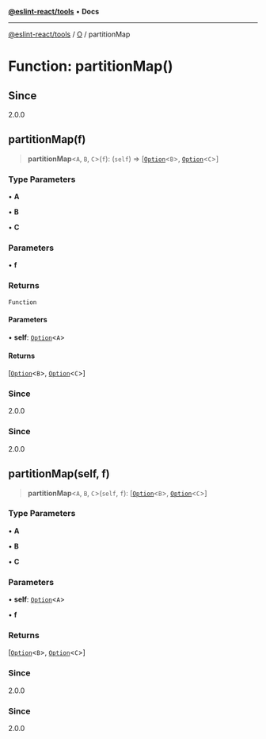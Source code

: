 [**@eslint-react/tools**](../../../README.md) • **Docs**

***

[@eslint-react/tools](../../../README.md) / [O](../README.md) / partitionMap

# Function: partitionMap()

## Since

2.0.0

## partitionMap(f)

> **partitionMap**\<`A`, `B`, `C`\>(`f`): (`self`) => [[`Option`](../type-aliases/Option.md)\<`B`\>, [`Option`](../type-aliases/Option.md)\<`C`\>]

### Type Parameters

• **A**

• **B**

• **C**

### Parameters

• **f**

### Returns

`Function`

#### Parameters

• **self**: [`Option`](../type-aliases/Option.md)\<`A`\>

#### Returns

[[`Option`](../type-aliases/Option.md)\<`B`\>, [`Option`](../type-aliases/Option.md)\<`C`\>]

### Since

2.0.0

### Since

2.0.0

## partitionMap(self, f)

> **partitionMap**\<`A`, `B`, `C`\>(`self`, `f`): [[`Option`](../type-aliases/Option.md)\<`B`\>, [`Option`](../type-aliases/Option.md)\<`C`\>]

### Type Parameters

• **A**

• **B**

• **C**

### Parameters

• **self**: [`Option`](../type-aliases/Option.md)\<`A`\>

• **f**

### Returns

[[`Option`](../type-aliases/Option.md)\<`B`\>, [`Option`](../type-aliases/Option.md)\<`C`\>]

### Since

2.0.0

### Since

2.0.0
